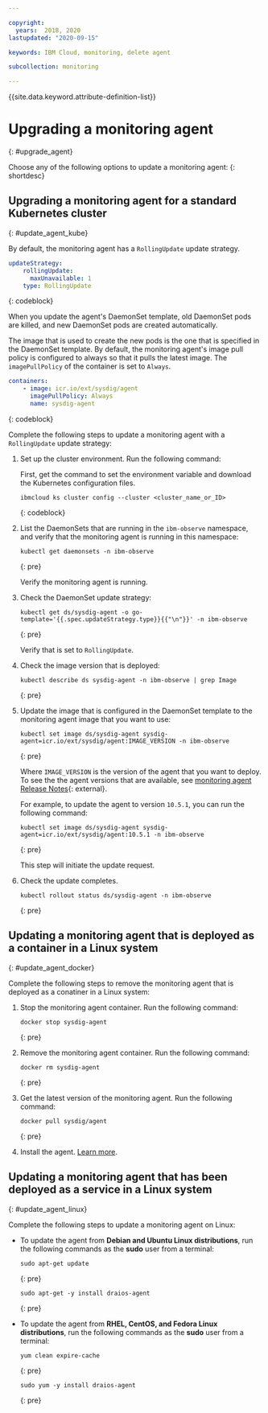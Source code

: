 ```yaml
---

copyright:
  years:  2018, 2020
lastupdated: "2020-09-15"

keywords: IBM Cloud, monitoring, delete agent

subcollection: monitoring

---
```


{{site.data.keyword.attribute-definition-list}}

# Upgrading a monitoring agent
{: #upgrade_agent}

Choose any of the following options to update a monitoring agent:
{: shortdesc}


## Upgrading a monitoring agent for a standard Kubernetes cluster
{: #update_agent_kube}

By default, the monitoring agent has a `RollingUpdate` update strategy. 

```yaml
updateStrategy:
    rollingUpdate:
      maxUnavailable: 1
    type: RollingUpdate
```
{: codeblock}

When you update the agent's DaemonSet template, old DaemonSet pods are killed, and new DaemonSet pods are created automatically.

The image that is used to create the new pods is the one that is specified in the DaemonSet template. By default, the monitoring agent's image pull policy is configured to always so that it pulls the latest image. The `imagePullPolicy` of the container is set to `Always`. 

```yaml
containers:
    - image: icr.io/ext/sysdig/agent
      imagePullPolicy: Always
      name: sysdig-agent
```
{: codeblock}

Complete the following steps to update a monitoring agent with a `RollingUpdate` update strategy:

1. Set up the cluster environment. Run the following command:

    First, get the command to set the environment variable and download the Kubernetes configuration files.

    ```text
    ibmcloud ks cluster config --cluster <cluster_name_or_ID>
    ```
    {: codeblock}

2. List the DaemonSets that are running in the `ibm-observe` namespace, and verify that the monitoring agent is running in this namespace:

    ```text
    kubectl get daemonsets -n ibm-observe
    ```
    {: pre}

    Verify the monitoring agent is running.

3. Check the DaemonSet update strategy:

    ```text
    kubectl get ds/sysdig-agent -o go-template='{{.spec.updateStrategy.type}}{{"\n"}}' -n ibm-observe
    ```
    {: pre}

    Verify that is set to `RollingUpdate`.

4. Check the image version that is deployed:

    ```text
    kubectl describe ds sysdig-agent -n ibm-observe | grep Image
    ```
    {: pre}

5. Update the image that is configured in the DaemonSet template to the monitoring agent image that you want to use:

    ```text
    kubectl set image ds/sysdig-agent sysdig-agent=icr.io/ext/sysdig/agent:IMAGE_VERSION -n ibm-observe
    ```
    {: pre}

    Where `IMAGE_VERSION` is the version of the agent that you want to deploy. To see the the agent versions that are available, see [monitoring agent Release Notes](https://docs.sysdig.com/en/sysdig-agent-release-notes.html){: external}.
    
    For example, to update the agent to version `10.5.1`, you can run the following command:

    ```text
    kubectl set image ds/sysdig-agent sysdig-agent=icr.io/ext/sysdig/agent:10.5.1 -n ibm-observe
    ```
    {: pre}

    This step will initiate the update request.

6. Check the update completes.

    ```text
    kubectl rollout status ds/sysdig-agent -n ibm-observe
    ```
    {: pre}





## Updating a monitoring agent that is deployed as a container in a Linux system
{: #update_agent_docker}

Complete the following steps to remove the monitoring agent that is deployed as a conatiner in a Linux system:

1. Stop the monitoring agent container. Run the following command:

    ```text
    docker stop sysdig-agent
    ```
    {: pre}

2. Remove the monitoring agent container. Run the following command:

    ```text
    docker rm sysdig-agent
    ```
    {: pre}

3. Get the latest version of the monitoring agent. Run the following command:

    ```text
    docker pull sysdig/agent
    ```
    {: pre}

4. Install the agent. [Learn more](/docs/monitoring?topic=monitoring-config_agent#config_agent_docker).



## Updating a monitoring agent that has been deployed as a service in a Linux system 
{: #update_agent_linux}

Complete the following steps to update a monitoring agent on Linux:

* To update the agent from **Debian and Ubuntu Linux distributions**, run the following commands as the **sudo** user from a terminal:

    ```text
    sudo apt-get update
    ```
    {: pre}

    ```text
    sudo apt-get -y install draios-agent
    ```
    {: pre}

* To update the agent from **RHEL, CentOS, and Fedora Linux distributions**, run the following commands as the **sudo** user from a terminal:

    ```text
    yum clean expire-cache
    ```
    {: pre}

    ```text
    sudo yum -y install draios-agent
    ```
    {: pre}

